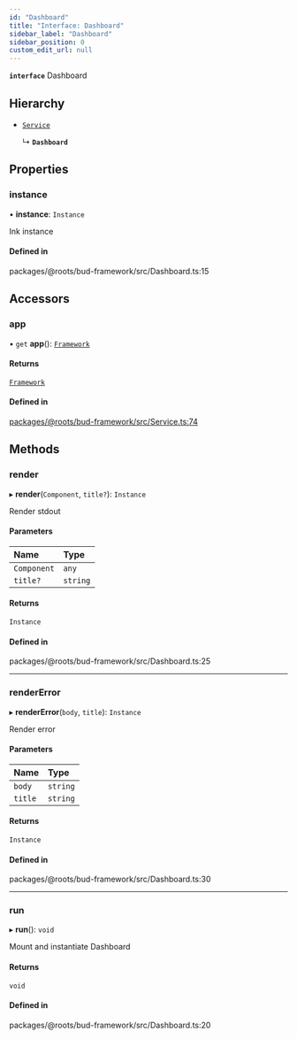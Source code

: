 ```yaml
---
id: "Dashboard"
title: "Interface: Dashboard"
sidebar_label: "Dashboard"
sidebar_position: 0
custom_edit_url: null
---
```


**`interface`** Dashboard

## Hierarchy

- [`Service`](../classes/Service.md)

  ↳ **`Dashboard`**

## Properties

### instance

• **instance**: `Instance`

Ink instance

#### Defined in

packages/@roots/bud-framework/src/Dashboard.ts:15

## Accessors

### app

• `get` **app**(): [`Framework`](../classes/Framework.md)

#### Returns

[`Framework`](../classes/Framework.md)

#### Defined in

[packages/@roots/bud-framework/src/Service.ts:74](https://github.com/roots/bud/blob/017bef370/packages/@roots/bud-framework/src/Service.ts#L74)

## Methods

### render

▸ **render**(`Component`, `title?`): `Instance`

Render stdout

#### Parameters

| Name | Type |
| :------ | :------ |
| `Component` | `any` |
| `title?` | `string` |

#### Returns

`Instance`

#### Defined in

packages/@roots/bud-framework/src/Dashboard.ts:25

___

### renderError

▸ **renderError**(`body`, `title`): `Instance`

Render error

#### Parameters

| Name | Type |
| :------ | :------ |
| `body` | `string` |
| `title` | `string` |

#### Returns

`Instance`

#### Defined in

packages/@roots/bud-framework/src/Dashboard.ts:30

___

### run

▸ **run**(): `void`

Mount and instantiate Dashboard

#### Returns

`void`

#### Defined in

packages/@roots/bud-framework/src/Dashboard.ts:20
